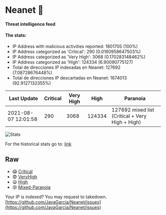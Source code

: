 # Neanet :hocho:
#### Threat intelligence feed
#### The stats:

- IP Address with malicious activities reported: 1801705 (100%)
- IP Address categorized as 'Critical':  290 (0.0160958647503%)
- IP Address categorized as 'Very High':  3068 (0.170283148462%)
- IP Address categorized as 'High':  124334 (6.90090775127)
- Total de direcciones IP indexadas en Neanet:  127692 (7.08728676448%)
- Total de direcciones IP descartadas en Neanet:  1674013 (92.9127132355%)

| Last Update | Critical | Very High | High | Paranoia |
| --- | --- | --- | --- | --- |
| 2021-08-07 12:01:58 | 290 | 3068 | 124334 | 127692 mixed list (Critical + Very High + High)|

![Stats](https://docs.google.com/spreadsheets/d/e/2PACX-1vSnaNMIXVabIpDJjufMlzH7poXnshF3mgd8Is1g9ytUEzVsP5my4Trn8f-xkoLLQ38xpL3HtmUexLo6/pubchart?oid=501124687&format=image)

For the historical stats go to: [link](/stats.csv)
## Raw
- :scream: [Critical](https://raw.githubusercontent.com/JavaGarcia/Neanet/master/blacklists/neanet_critical.txt)
- :fearful: [VeryHigh](https://raw.githubusercontent.com/JavaGarcia/Neanet/master/blacklists/neanet_veryHigh.txtt)
- :frowning: [High](https://raw.githubusercontent.com/JavaGarcia/Neanet/master/blacklists/neanet_high.txt)
- :dizzy_face: [Mixed-Paranoia](https://raw.githubusercontent.com/JavaGarcia/Neanet/master/blacklists/neanet_all.txt)


Your IP is indexed? You may request to takedown. [https://github.com/JavaGarcia/Neanet/issues](https://github.com/JavaGarcia/Neanet/issues)









































































































































































































































































































































































































































































































































































































































































































































































































































































































































































































































































































































































































































































































































































































































































































































































































































































































































































































































































































































































































































































































































































































































































































































































































































































































































































































































































































































































































































































































































































































































































































































































































































































































































































































































































































































































































































































































































































































































































































































































































































































































































































































































































































































































































































































































































































































































































































































































































































































































































































































































































































































































































































































































































































































































































































































































































































































































































































































































































































































































































































































































































































































































































































































































































































































































































































































































































































































































































































































































































































































































































































































































































































































































































































































































































































































































































































































































































































































































































































































































































































































































































































































































